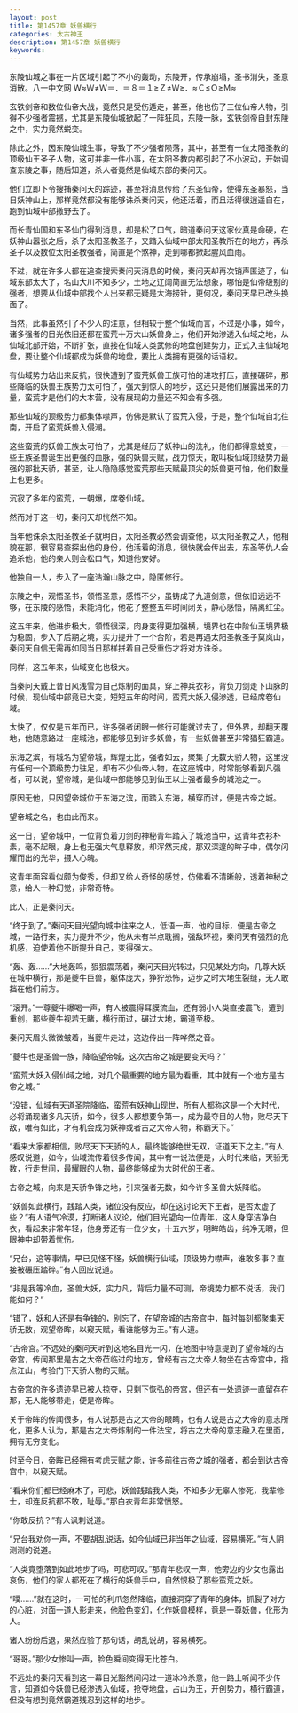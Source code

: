 ```yaml
---
layout: post
title: 第1457章 妖兽横行
categories: 太古神王
description: 第1457章 妖兽横行
keywords:
---
```


东陵仙城之事在一片区域引起了不小的轰动，东陵开，传承崩塌，圣书消失，圣意消散。八一中文网  Ｗ≈Ｗ≠Ｗ＝．＝８＝１≥Ｚ≠Ｗ≥．≈Ｃ≤Ｏ≥Ｍ≈

玄铁剑帝和数位仙帝大战，竟然只是受伤遁走，甚至，他也伤了三位仙帝人物，引得不少强者震撼，尤其是东陵仙城掀起了一阵狂风，东陵一脉，玄铁剑帝自封东陵之中，实力竟然蜕变。

除此之外，因东陵仙城生事，导致了不少强者陨落，其中，甚至有一位太阳圣教的顶级仙王圣子人物，这可并非一件小事，在太阳圣教内都引起了不小波动，开始调查东陵之事，随后知道，杀人者竟然是仙域东部的秦问天。

他们立即下令搜捕秦问天的踪迹，甚至将消息传给了东圣仙帝，使得东圣暴怒，当日妖神山上，那样竟然都没有能够诛杀秦问天，他还活着，而且活得很逍遥自在，跑到仙域中部撒野去了。

而长青仙国和东圣仙门得到消息，却是松了口气，暗道秦问天这家伙真是命硬，在妖神山嚣张之后，杀了太阳圣教圣子，又踏入仙域中部太阳圣教所在的地方，再杀圣子以及数位太阳圣教强者，简直是个煞神，走到哪都掀起腥风血雨。

不过，就在许多人都在追查搜索秦问天消息的时候，秦问天却再次销声匿迹了，仙域东部太大了，名山大川不知多少，土地之辽阔简直无法想象，哪怕是仙帝级别的强者，想要从仙域中部找个人出来都无疑是大海捞针，更何况，秦问天早已改头换面了。

当然，此事虽然引了不少人的注意，但相较于整个仙域而言，不过是小事，如今，诸多强者的目光依旧还都在蛮荒十万大山妖兽身上，他们开始渗透入仙域之地，从仙域北部开始，不断扩张，直接在仙域人类武修的地盘创建势力，正式入主仙域地盘，要让整个仙域都成为妖兽的地盘，要比人类拥有更强的话语权。

有仙域势力站出来反抗，很快遭到了蛮荒妖兽王族可怕的进攻打压，直接碾碎，那些降临的妖兽王族势力太可怕了，强大到惊人的地步，这还只是他们展露出来的力量，蛮荒才是他们的大本营，没有展现的力量还不知会有多强。

那些仙域的顶级势力都集体噤声，仿佛是默认了蛮荒入侵，于是，整个仙域自北往南，开启了蛮荒妖兽入侵潮。

这些蛮荒的妖兽王族太可怕了，尤其是经历了妖神山的洗礼，他们都得意蜕变，一些王族圣兽诞生出更强的血脉，强的妖兽天赋，战力惊天，敢叫板仙域顶级势力最强的那批天骄，甚至，让人隐隐感觉蛮荒那些天赋最顶尖的妖兽更可怕，他们数量上也更多。

沉寂了多年的蛮荒，一朝爆，席卷仙域。

然而对于这一切，秦问天却恍然不知。

当年他诛杀太阳圣教圣子就明白，太阳圣教必然会调查他，以太阳圣教之人，他相貌在那，很容易查探出他的身份，他活着的消息，很快就会传出去，东圣等仇人会追杀他，他的亲人则会松口气，知道他安好。

他独自一人，步入了一座浩瀚山脉之中，隐匿修行。

东陵之中，观悟圣书，领悟圣意，感悟不少，虽铸成了九道剑意，但依旧远远不够，在东陵的感悟，未能消化，他花了整整五年时间闭关，静心感悟，隔离红尘。

这五年来，他进步极大，领悟很深，肉身变得更加强横，境界也在中阶仙王境界极为稳固，步入了后期之境，实力提升了一个台阶，若是再遇太阳圣教圣子莫岚山，秦问天自信无需再如同当日那样拼着自己受重伤才将对方诛杀。

同样，这五年来，仙域变化也极大。

当秦问天戴上昔日风浅雪为自己炼制的面具，穿上神兵衣衫，背负刀剑走下山脉的时候，现仙域中部竟已大变，短短五年的时间，蛮荒大妖入侵渗透，已经席卷仙域。

太快了，仅仅是五年而已，许多强者闭眼一修行可能就过去了，但外界，却翻天覆地，他随意路过一座城池，都能够见到许多妖兽，有一些妖兽甚至非常猖狂霸道。

东海之滨，有城名为望帝城，辉煌无比，强者如云，聚集了无数天骄人物，这里没有任何一个顶级势力驻足，却有不少仙帝人物，在这座城中，时常能够看到凡强者，可以说，望帝城，是仙域中部能够见到仙王以上强者最多的城池之一。

原因无他，只因望帝城位于东海之滨，而踏入东海，横穿而过，便是古帝之城。

望帝城之名，也由此而来。

这一日，望帝城中，一位背负着刀剑的神秘青年踏入了城池当中，这青年衣衫朴素，毫不起眼，身上也无强大气息释放，却浑然天成，那双深邃的眸子中，偶尔闪耀而出的光华，摄人心魄。

这青年面容看似颇为俊秀，但却又给人奇怪的感觉，仿佛看不清晰般，透着神秘之意，给人一种幻觉，非常奇特。

此人，正是秦问天。

“终于到了。”秦问天目光望向城中往来之人，低语一声，他的目标，便是古帝之城，一路行来，实力提升不少，他从未有半点耽搁，强敌环视，秦问天有强烈的危机感，迫使着他不断提升自己，变得强大。

“轰、轰……”大地轰鸣，狠狠震荡着，秦问天目光转过，只见某处方向，几尊大妖在城中横行，那是夔牛巨兽，躯体庞大，狰狞恐怖，迈步之时大地生裂缝，无人敢挡在他们前方。

“滚开。”一尊夔牛爆喝一声，有人被震得耳膜流血，还有弱小人类直接震飞，遭到重创，那些夔牛视若无睹，横行而过，碾过大地，霸道至极。

秦问天眉头微微皱着，当夔牛走过，这边传出一阵哗然之音。

“夔牛也是圣兽一族，降临望帝城，这次古帝之城是要变天吗？”

“蛮荒大妖入侵仙域之地，对几个最重要的地方最为看重，其中就有一个地方是古帝之城。”

“没错，仙域有天道圣院降临，蛮荒有妖神山现世，所有人都称这是一个大时代，必将涌现诸多凡天骄，如今，很多人都想要争第一，成为最夺目的人物，败尽天下敌，唯有如此，才有机会成为妖神或者古之大帝人物，称霸天下。”

“看来大家都相信，败尽天下天骄的人，最终能够绝世无双，证道天下之主。”有人感叹说道，如今，仙域流传着很多传闻，其中有一说法便是，大时代来临，天骄无数，行走世间，最耀眼的人物，最终能够成为大时代的王者。

古帝之城，向来是天骄争锋之地，引来强者无数，如今许多圣兽大妖降临。

“妖兽如此横行，践踏人类，诸位没有反应，却在这讨论天下王者，是否太虚了些？”有人语气冷漠，打断诸人议论，他们目光望向一位青年，这人身穿洁净白衣，看起来非常年轻，他身旁还有一位少女，十五六岁，明眸皓齿，纯净无暇，但眼神中却带着忧伤。

“兄台，这等事情，早已见怪不怪，妖兽横行仙域，顶级势力噤声，谁敢多事？直接被碾压踏碎。”有人回应说道。

“非是我等冷血，圣兽大妖，实力凡，背后力量不可测，帝境势力都不说话，我们能如何？”

“错了，妖和人还是有争锋的，别忘了，在望帝城的古帝宫中，每时每刻都聚集天骄无数，观望帝眸，以窥天赋，看谁能够为王。”有人道。

“古帝宫。”不远处的秦问天听到这地名目光一闪，在地图中特意提到了望帝城的古帝宫，传闻那里是古之大帝莅临过的地方，曾经有古之大帝人物坐在古帝宫中，指点江山，考验门下天骄人物的天赋。

古帝宫的许多遗迹早已被人掠夺，只剩下恢弘的帝宫，但还有一处遗迹一直留存在那，无人能够带走，便是帝眸。

关于帝眸的传闻很多，有人说那是古之大帝的眼睛，也有人说是古之大帝的意志所化，更多人认为，那是古之大帝炼制的一件法宝，将古之大帝的意志融入在里面，拥有无穷变化。

时至今日，帝眸已经拥有考虑天赋之能，许多前往古帝之城的强者，都会到达古帝宫中，以窥天赋。

“看来你们都已经麻木了，可悲，妖兽践踏我人类，不知多少无辜人惨死，我辈修士，却连反抗都不敢，耻辱。”那白衣青年非常愤怒。

“你敢反抗？”有人讽刺说道。

“兄台我劝你一声，不要胡乱说话，如今仙域已非当年之仙域，容易横死。”有人阴测测的说道。

“人类竟堕落到如此地步了吗，可悲可叹。”那青年悲叹一声，他旁边的少女也露出哀伤，他们的家人都死在了横行的妖兽手中，自然恨极了那些蛮荒之妖。

“噗……”就在这时，一可怕的利爪忽然降临，直接洞穿了青年的身体，抓裂了对方的心脏，对面一道人影走来，他脸色变幻，化作妖兽模样，竟是一尊妖兽，化形为人。

诸人纷纷后退，果然应验了那句话，胡乱说胡，容易横死。

“哥哥。”那少女惨叫一声，脸色瞬间变得无比苍白。

不远处的秦问天看到这一幕目光豁然间闪过一道冰冷杀意，他一路上听闻不少传言，知道如今妖兽已经渗透入仙域，抢夺地盘，占山为王，开创势力，横行霸道，但没有想到竟然霸道残忍到这样的地步。

